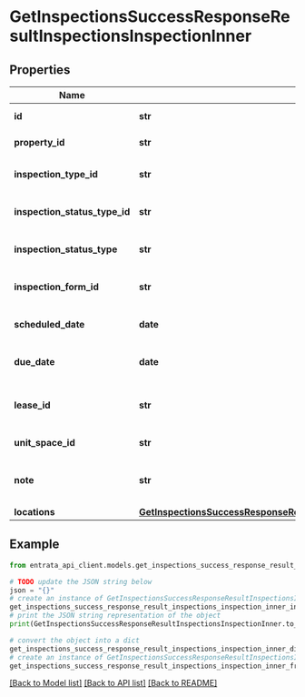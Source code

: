 # GetInspectionsSuccessResponseResultInspectionsInspectionInner


## Properties

Name | Type | Description | Notes
------------ | ------------- | ------------- | -------------
**id** | **str** | ID of the inspection | 
**property_id** | **str** | ID of the property | 
**inspection_type_id** | **str** | ID of the inspection type | 
**inspection_status_type_id** | **str** | ID of the inspection status type | 
**inspection_status_type** | **str** | Status of the inspection | 
**inspection_form_id** | **str** | ID of the inspection form | 
**scheduled_date** | **date** | Scheduled date for the inspection | 
**due_date** | **date** | Due date for the inspection | 
**lease_id** | **str** | Lease ID related to the inspection | 
**unit_space_id** | **str** | Unit space ID | 
**note** | **str** | Additional notes for the inspection | 
**locations** | [**GetInspectionsSuccessResponseResultInspectionsInspectionInnerLocations**](GetInspectionsSuccessResponseResultInspectionsInspectionInnerLocations.md) |  | 

## Example

```python
from entrata_api_client.models.get_inspections_success_response_result_inspections_inspection_inner import GetInspectionsSuccessResponseResultInspectionsInspectionInner

# TODO update the JSON string below
json = "{}"
# create an instance of GetInspectionsSuccessResponseResultInspectionsInspectionInner from a JSON string
get_inspections_success_response_result_inspections_inspection_inner_instance = GetInspectionsSuccessResponseResultInspectionsInspectionInner.from_json(json)
# print the JSON string representation of the object
print(GetInspectionsSuccessResponseResultInspectionsInspectionInner.to_json())

# convert the object into a dict
get_inspections_success_response_result_inspections_inspection_inner_dict = get_inspections_success_response_result_inspections_inspection_inner_instance.to_dict()
# create an instance of GetInspectionsSuccessResponseResultInspectionsInspectionInner from a dict
get_inspections_success_response_result_inspections_inspection_inner_from_dict = GetInspectionsSuccessResponseResultInspectionsInspectionInner.from_dict(get_inspections_success_response_result_inspections_inspection_inner_dict)
```
[[Back to Model list]](../README.md#documentation-for-models) [[Back to API list]](../README.md#documentation-for-api-endpoints) [[Back to README]](../README.md)


